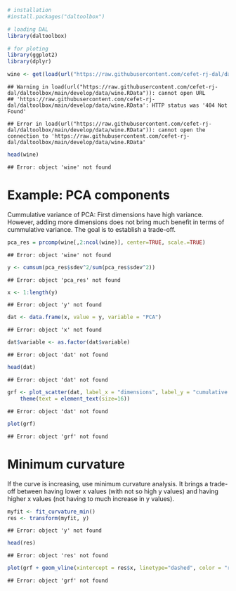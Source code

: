 
``` r
# installation 
#install.packages("daltoolbox")

# loading DAL
library(daltoolbox) 

# for ploting
library(ggplot2)
library(dplyr)
```


``` r
wine <- get(load(url("https://raw.githubusercontent.com/cefet-rj-dal/daltoolbox/main/develop/data/wine.RData")))
```

```
## Warning in load(url("https://raw.githubusercontent.com/cefet-rj-dal/daltoolbox/main/develop/data/wine.RData")): cannot open URL
## 'https://raw.githubusercontent.com/cefet-rj-dal/daltoolbox/main/develop/data/wine.RData': HTTP status was '404 Not Found'
```

```
## Error in load(url("https://raw.githubusercontent.com/cefet-rj-dal/daltoolbox/main/develop/data/wine.RData")): cannot open the connection to 'https://raw.githubusercontent.com/cefet-rj-dal/daltoolbox/main/develop/data/wine.RData'
```

``` r
head(wine)
```

```
## Error: object 'wine' not found
```

# Example: PCA components
Cummulative variance of PCA: First dimensions have high variance. However, adding more dimensions does not bring much benefit in terms of cummulative variance. 
The goal is to establish a trade-off.


``` r
pca_res = prcomp(wine[,2:ncol(wine)], center=TRUE, scale.=TRUE)
```

```
## Error: object 'wine' not found
```

``` r
y <- cumsum(pca_res$sdev^2/sum(pca_res$sdev^2))
```

```
## Error: object 'pca_res' not found
```

``` r
x <- 1:length(y)
```

```
## Error: object 'y' not found
```


``` r
dat <- data.frame(x, value = y, variable = "PCA")
```

```
## Error: object 'x' not found
```

``` r
dat$variable <- as.factor(dat$variable)
```

```
## Error: object 'dat' not found
```

``` r
head(dat)
```

```
## Error: object 'dat' not found
```


``` r
grf <- plot_scatter(dat, label_x = "dimensions", label_y = "cumulative variance", colors="black") + 
    theme(text = element_text(size=16))
```

```
## Error: object 'dat' not found
```

``` r
plot(grf)
```

```
## Error: object 'grf' not found
```

# Minimum curvature
If the curve is increasing, use minimum curvature analysis. 
It brings a trade-off between having lower x values (with not so high y values) and having higher x values (not having to much increase in y values). 


``` r
myfit <- fit_curvature_min()
res <- transform(myfit, y)
```

```
## Error: object 'y' not found
```

``` r
head(res)
```

```
## Error: object 'res' not found
```


``` r
plot(grf + geom_vline(xintercept = res$x, linetype="dashed", color = "red", size=0.5))
```

```
## Error: object 'grf' not found
```

